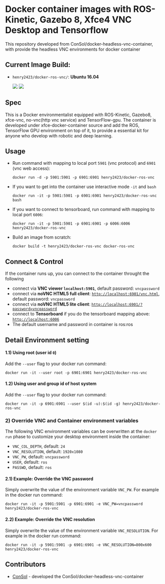 # Docker container images with ROS-Kinetic, Gazebo 8, Xfce4 VNC Desktop and Tensorflow

This repository developed from ConSol/docker-headless-vnc-container, with provide the headless VNC environments for docker container

## Current Image Build:
* `henry2423/docker-ros-vnc/`: __Ubuntu 16.04__

  [![](https://images.microbadger.com/badges/version/henry2423/docker-ros-vnc.svg)](https://hub.docker.com/r/henry2423/docker-ros-vnc/) [![](https://images.microbadger.com/badges/image/henry2423/docker-ros-vnc.svg)](https://microbadger.com/images/henry2423/docker-ros-vnc)

## Spec
This is a Docker environmentalist equipped with ROS-Kinetic, Gazebo8, xfce-vnc, no-vnc(http vnc service) and TensorFlow-gpu.
The container is developed under xfce-docker-container source and add the ROS, TensorFlow GPU environment on top of it, to provide a essential kit for anyone who develop with robotic and deep learning.

## Usage
- Run command with mapping to local port `5901` (vnc protocol) and `6901` (vnc web access):

      docker run -d -p 5901:5901 -p 6901:6901 henry2423/docker-ros-vnc

- If you want to get into the container use interactive mode `-it` and `bash`
      
      docker run -it -p 5901:5901 -p 6901:6901 henry2423/docker-ros-vnc bash

- If you want to connect to tensorboard, run command with mapping to local port `6006`:
      
      docker run -it -p 5901:5901 -p 6901:6901 -p 6006:6006 henry2423/docker-ros-vnc

- Build an image from scratch:

      docker build -t henry2423/docker-ros-vnc docker-ros-vnc

## Connect & Control
If the container runs up, you can connect to the container throught the following 
* connect via __VNC viewer `localhost:5901`__, default password: `vncpassword`
* connect via __noVNC HTML5 full client__: [`http://localhost:6901/vnc.html`](http://localhost:6901/vnc.html), default password: `vncpassword` 
* connect via __noVNC HTML5 lite client__: [`http://localhost:6901/?password=vncpassword`](http://localhost:6901/?password=vncpassword) 
* connect to __Tensorboard__ if you do the tensorboard mapping above: [`http://localhost:6006`](http://localhost:6006)
* The default username and password in container is ros:ros

## Detail Environment setting

#### 1.1) Using root (user id `0`)
Add the `--user` flag to your docker run command:

    docker run -it --user root -p 6901:6901 henry2423/docker-ros-vnc

#### 1.2) Using user and group id of host system
Add the `--user` flag to your docker run command:

    docker run -it -p 6901:6901 --user $(id -u):$(id -g) henry2423/docker-ros-vnc

### 2) Override VNC and Container environment variables
The following VNC environment variables can be overwritten at the `docker run` phase to customize your desktop environment inside the container:
* `VNC_COL_DEPTH`, default: `24`
* `VNC_RESOLUTION`, default: `1920x1080`
* `VNC_PW`, default: `vncpassword`
* `USER`, default: `ros`
* `PASSWD`, default: `ros`

#### 2.1) Example: Override the VNC password
Simply overwrite the value of the environment variable `VNC_PW`. For example in
the docker run command:

    docker run -it -p 5901:5901 -p 6901:6901 -e VNC_PW=vncpassword henry2423/docker-ros-vnc

#### 2.2) Example: Override the VNC resolution
Simply overwrite the value of the environment variable `VNC_RESOLUTION`. For example in
the docker run command:

    docker run -it -p 5901:5901 -p 6901:6901 -e VNC_RESOLUTION=800x600 henry2423/docker-ros-vnc

## Contributors

* [ConSol](https://github.com/ConSol/docker-headless-vnc-container) - developed the ConSol/docker-headless-vnc-container
